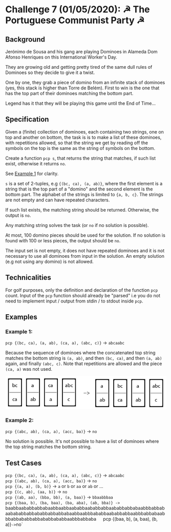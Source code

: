 # Challenge 7 (01/05/2020): ☭ The Portuguese Communist Party ☭

## Background

Jerónimo de Sousa and his gang are playing Dominoes in Alameda Dom Afonso
Henriques on this International Worker's Day.

They are growing old and getting pretty tired of the same dull rules of Dominoes
so they decide to give it a twist.

One by one, they grab a piece of domino from an infinite stack of dominoes (yes,
this stack is higher than Torre de Belém). First to win is the one that has the
top part of their dominoes matching the bottom part.

Legend has it that they will be playing this game until the End of Time...

## Specification

Given a (finite) collection of dominoes, each containing two strings, one on top
and another on bottom, the task is is to make a list of these dominoes, with
repetitions allowed, so that the string we get by reading off the symbols on the
top is the same as the string of symbols on the bottom.

Create a function `pcp s`, that returns the string that matches, if such list
exist, otherwise it returns `no`.

See [Example 1](#example-1) for clarity.

`s` is a set of 2-tuples, e.g `{(bc, ca), (a, ab)}`, where the first element is
a string that is the top part of a "domino" and the second element is the bottom
part. The alphabet of the strings is limited to `{a, b, c}`. The strings are not
empty and can have repeated characters.

If such list exists, the matching string should be returned. Otherwise, the
output is `no`.

Any matching string solves the task (or `no` if no solution is possible).

At most, 100 domino pieces should be used for the solution. If no solution is
found with 100 or less pieces, the output should be `no`.

The input set is not empty, it does not have repeated dominoes and it is not
necessary to use all dominoes from input in the solution. An empty solution (e.g
not using any domino) is not allowed.

## Technicalities

For golf purposes, only the definition and declaration of the function `pcp`
count. Input of the `pcp` function should already be "parsed" i.e you do not
need to implement input / output from stdin / to stdout inside `pcp`.

## Examples

### Example 1:

`pcp {(bc, ca), (a, ab), (ca, a), (abc, c)}` -> `abcaabc`

Because the sequence of dominoes where the concatenated top string matches the
bottom string is `(a, ab)`, and then `(bc, ca)`, and then `(a, ab)` again, and
finally `(abc, c)`. Note that repetitions are allowed and the piece `(ca, a)`
was not used.

![dominoes1](data/day7/dominoes1.png)

### Example 2:

`pcp {(abc, ab), (ca, a), (acc, ba)}` -> `no`

No solution is possible. It's not possible to have a list of dominoes where the
top string matches the bottom string.

## Test Cases

`pcp {(bc, ca), (a, ab), (ca, a), (abc, c)}` -> `abcaabc`  
`pcp {(abc, ab), (ca, a), (acc, ba)}` -> `no`  
`pcp {(a, a), (b, b)}` -> `a` or `b` or `aa` or `ab` or ...  
`pcp {(c, ab), (aa, b)}` -> `no`  
`pcp {(ab, aa), (bba, bb), (a, baa)}` -> `bbaabbbaa`  
`pcp {(baa, b), (ba, baa), (ba, aba), (ab, bba)} -> `baabbaababbabbabaabbaabbaababbaababbabbaababbabbabaabbbabbabaabababbabbababbabbabbabaabbaabbbababbaababbabbaabbbabbabaabbbabbababbabbababbababbaabbbabbaba`  
`pcp {(baa, b), (a, baa), (b, a)}` -> `no`  
